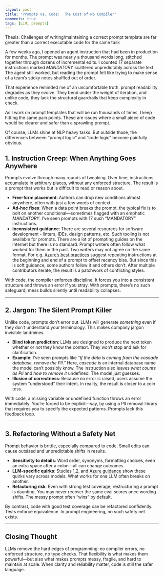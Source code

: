 ```yaml
---
layout: post
title: "Prompts vs. Code:  The Cost of No Compiler"
comments: true
tags: [LLM, prompts]
---
```


Thesis: Challenges of writing/maintaining a correct prompt template are far greater than a correct executable code for the same task

A few weeks ago, I opened an agent instruction that had been in production for months. The prompt was nearly a thousand words long, stitched together through dozens of incremental edits. I counted 17 separate instructions marked *MANDATORY* scattered unpredictably across the text. The agent still worked, but reading the prompt felt like trying to make sense of a team’s sticky notes shuffled out of order.  

That experience reminded me of an uncomfortable truth: prompt readability degrades as they evolve. They bend under the weight of iteration, and unlike code, they lack the structural guardrails that keep complexity in check.  

As I work on prompt templates that will be run thousands of times, I keep hitting the same pain points. These are issues where a small piece of code would be clearer and safer than a sprawling prompt.  

Of course, LLMs shine at NLP heavy tasks. But outside those, the differences between “prompt logic” and “code logic” become painfully obvious.  


## 1. Instruction Creep: When Anything Goes Anywhere

Prompts evolve through many rounds of tweaking. Over time, instructions accumulate in arbitrary places, without any enforced structure. The result is a prompt that works but is difficult to read or reason about.  

- **Free-form placement**: Authors can drop new conditions almost anywhere, often with just a few words of context.  
- **Ad-hoc fixes**: When a data point breaks the prompt, the typical fix is to bolt on another conditional—sometimes flagged with an emphatic *MANDATORY*. I’ve seen prompts with 17 such “MANDATORY” instructions.  
- **Inconsistent guidance**: There are several resources for software development - linters, IDEs, design patterns, etc. Such tooling is not available for prompts. There are a lot of prompting guides on the internet but there is no standard. Prompt writers often follow what worked for them in the past. Two writers may not agree on the same format. For e.g. [Azure’s best practices](https://learn.microsoft.com/en-us/azure/ai-foundry/openai/concepts/prompt-engineering?tabs=chat#repeat-instructions-at-the-end) suggest repeating instructions at the beginning and end of a prompt to offset recency bias. But since this is soft guidance, some authors follow it and others don’t. After multiple contributors iterate, the result is a patchwork of conflicting styles.

With code, the compiler enforces discipline. It forces you into a consistent structure and throws an error if you stray. With prompts, there’s no such safeguard; mess builds silently until readability collapses.  

---

## 2. Jargon: The Silent Prompt Killer  

Unlike code, prompts don’t error out. LLMs will generate *something* even if they don’t understand your terminology. This makes company jargon invisible landmines.  

- **Blind token prediction**: LLMs are designed to produce the next token whether or not they know the context. They won’t stop and ask for clarification.  
- **Example**: I’ve seen prompts like *“If the data is coming from the cascade database, remove the PII.”* Here, *cascade* is an internal database name the model can’t possibly know. The instruction also leaves *what counts as PII* and *how to remove it* undefined. The model just guesses.  
- **Illusion of correctness**: Because no error is raised, users assume the system “understood” their intent. In reality, the result is closer to a coin toss.  

With code, a missing variable or undefined function throws an error immediately. You’re forced to be explicit—say, by using a PII removal library that requires you to specify the expected patterns. Prompts lack this feedback loop.  

---

## 3. Refactoring Without a Safety Net  

Prompt behavior is brittle, especially compared to code. Small edits can cause outsized and unpredictable shifts in results.  

- **Sensitivity to details**: Word order, synonyms, formatting choices, even an extra space after a colon—all can change outcomes.  
- **LLM-specific quirks**: Studies [1](https://arxiv.org/pdf/2310.11324),[2](https://arxiv.org/pdf/2411.10541), and [Azure guidance](https://learn.microsoft.com/en-us/azure/ai-foundry/openai/concepts/prompt-engineering?tabs=chat#best-practices) show these quirks vary across models. What works for one LLM often breaks on another.  
- **Refactoring risk**: Even with strong test coverage, restructuring a prompt is daunting. You may never recover the same eval scores once wording shifts. The messy prompt often “wins” by default.  

By contrast, code with good test coverage can be refactored confidently. Tests enforce equivalence. In prompt engineering, no such safety net exists.  

---

## Closing Thought  

LLMs remove the hard edges of programming: no compiler errors, no enforced structure, no type checks. That flexibility is what makes them powerful—but also what makes prompts messy, fragile, and hard to maintain at scale. When clarity and reliability matter, code is still the safer language.  